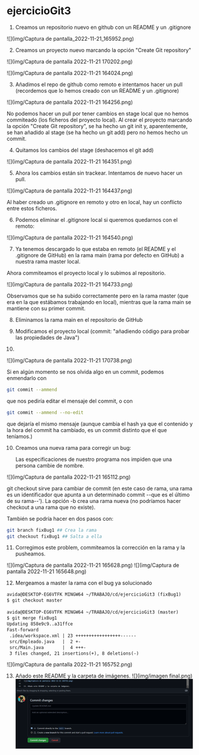# ejercicioGit3


1. Creamos un repositorio nuevo en github con un README y un .gitignore

![](img/Captura de pantalla_2022-11-21_165952.png)

2. Creamos un proyecto nuevo marcando la opción "Create Git repository"

![](img/Captura de pantalla 2022-11-21 170202.png)

![](img/Captura de pantalla 2022-11-21 164024.png)

3. Añadimos el repo de github como remoto e intentamos hacer un pull (recordemos que lo hemos creado con un README y un .gitignore)

![](img/Captura de pantalla 2022-11-21 164256.png)

No podemos hacer un pull por tener cambios en stage local que no hemos commiteado (los ficheros del proyecto local). Al crear el proyecto marcando la opción "Create Git repository", se ha hecho un git init y, aparentemente, se han añadido al stage (se ha hecho un git add) pero no hemos hecho un commit.

4. Quitamos los cambios del stage (deshacemos el git add)

![](img/Captura de pantalla 2022-11-21 164351.png)

5. Ahora los cambios están sin trackear. Intentamos de nuevo hacer un pull.

![](img/Captura de pantalla 2022-11-21 164437.png)

Al haber creado un .gitignore en remoto y otro en local, hay un conflicto entre estos ficheros.

6. Podemos eliminar el .gitignore local si queremos quedarnos con el remoto:

![](img/Captura de pantalla 2022-11-21 164540.png)

7. Ya tenemos descargado lo que estaba en remoto (el README y el .gitignore de GitHub) en la rama main (rama por defecto en GitHub) a nuestra rama master local.

Ahora commiteamos el proyecto local y lo subimos al repositorio.

![](img/Captura de pantalla 2022-11-21 164733.png)

Observamos que se ha subido correctamente pero en la rama master (que era en la que estábamos trabajando en local), mientras que la rama main se mantiene con su primer commit.

8. Eliminamos la rama main en el repositorio de GitHub

9. Modificamos el proyecto local (commit: "añadiendo código para probar las propiedades de Java")
10. 
![](img/Captura de pantalla 2022-11-21 170738.png)

Si en algún momento se nos olvida algo en un commit, podemos enmendarlo con

```bash
git commit --ammend
```

que nos pediría editar el mensaje del commit, o con

```bash
git commit --ammend --no-edit
```

que dejaría el mismo mensaje (aunque cambia el hash ya que el contenido y la hora del commit ha cambiado, es un commit distinto que el que teníamos.)

10. Creamos una nueva rama para corregir un bug:  
   
    Las especificaciones de nuestro programa nos impiden que una persona cambie de nombre.

![](img/Captura de pantalla 2022-11-21 165112.png)

git checkout sirve para cambiar de commit (en este caso de rama, una rama es un identificador que apunta a un determinado commit --que es el último de su rama--'). La opción -b crea una rama nueva (no podríamos hacer checkout a una rama que no existe).

También se podría hacer en dos pasos con:

```bash
git branch fixBug1 ## Crea la rama
git checkout fixBug1 ## Salta a ella
```

11. Corregimos este problem, commiteamos la corrección en la rama y la pusheamos.

![](img/Captura de pantalla 2022-11-21 165628.png)
![](img/Captura de pantalla 2022-11-21 165648.png)

12. Mergeamos a master la rama con el bug ya solucionado

```
avida@DESKTOP-EG6VTFK MINGW64 ~/TRABAJO/cd/ejercicioGit3 (fixBug1)
$ git checkout master 

avida@DESKTOP-EG6VTFK MINGW64 ~/TRABAJO/cd/ejercicioGit3 (master)
$ git merge fixBug1 
Updating 858e9c9..a31ffce
Fast-forward
 .idea/workspace.xml | 23 +++++++++++++++++------
 src/Empleado.java   |  2 +-
 src/Main.java       |  4 +++-
 3 files changed, 21 insertions(+), 8 deletions(-)
```
![](img/Captura de pantalla 2022-11-21 165752.png)

13. Añado este README y la carpeta de imágenes.
![](img/imagen final.png)
![](img/CambioDeReadme.png)

